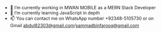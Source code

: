 - 🔭 I’m currently working in MWAN MOBILE as a MERN Stack Developer
- 🌱 I’m currently learning JavaScript in depth
- 📫 You can contact me on WhatsApp number +92348-5105730 or on Gmail abdul82303@gmail.com/sammadbinfarooq@gmail.com
<!--
**AbdulSammadFarooq/AbdulSammadFarooq** is a ✨ _special_ ✨ repository because its `README.md` (this file) appears on your GitHub profile.

Here are some ideas to get you started:

- 🔭 I’m currently working on ...
- 🌱 I’m currently learning ...
- 👯 I’m looking to collaborate on ...
- 🤔 I’m looking for help with ...
- 💬 Ask me about ...
- 📫 How to reach me: ...
- 😄 Pronouns: ...
- ⚡ Fun fact: ...
-->
